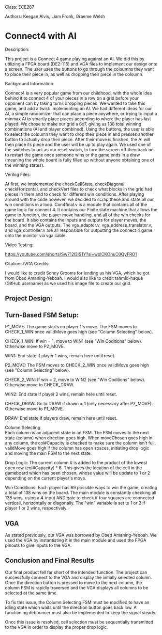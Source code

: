 Class: ECE287

Authors: Keegan Alvis, Liam Fronk, Graeme Welsh

# Connect4 with AI
Description:

This project is a Connect 4 game playing against an AI. We did this by utilizing a FPGA board (DE2-115) and VGA files to implement our design onto a screen. The user uses the buttons to go through the coloumns they want to place their piece in, as well as dropping their piece in the coloumn. 


Background Information:

Connect4 is a very popular game from our childhood, with the whole idea behind it to connect 4 of your pieces in a row on a grid before your opponent can by taking turns dropping pieces. We wanted to take this game, and add a twist: implementing an AI. We had different ideas for our AI, a simple randomizer that can place a piece anywhere, or trying to input a minmax AI to smartly place pieces according to where the player has last played. We chose to make our grid a 6x7, giving us 138 total winning combinations (AI and player combined). Using the buttons, the user is able to select the coloumn they want to drop their piece in and presses another button to actually drop their piece. After their move is finished, the AI will then place its piece and the user will be up to play again. We used one of the switches to act as our reset switch, to turn the screen off then back on to restart the game once someone wins or the game ends in a draw (meaning the whole board is fully filled up without anyone obtaining one of the winning states). 


Verilog Files:

At first, we implemented the checkCellState, checkDiagonal, checkHorizontal, and checkVert files to check what blocks in the grid had pieces in them and to check for different win conditions. After playing around with the code however, we decided to scrap these and state all our win conditions in a loop.  Con4final.v is a module that contains all of the game logic for connect 4. It contains our Finite state machine that allows the game to function, the player move handling, and all of the win checks for the board.  It also contains the inputs and outputs for player moves, the board, and the VGA outputs.  The vga_adapter.v, vga_address_translator.v, and vga_controller.v are all responsible for outputting the connect 4 game onto the monitor via vga cable.  



Video Testing:

https://youtube.com/shorts/Sw712l3lS1Y?si=woICKOnuC0QyFRO1 


Citations/VGA Credits:

I would like to credit Sonny Grooms for lending us his VGA, which he got from Obed Amaning-Yeboah. I would also like to credit tahmid-haque (GitHub username) as we used his image file to create our grid. 


Project Design:
--
Turn-Based FSM Setup:
--
P1_MOVE:     The game starts on player 1's move. The FSM moves to CHECK_1_WIN once validMove goes high (see "Column Selecting" below).

CHECK_1_WIN: If win = 1, move to WIN1 (see "Win Coditions" below). Otherwise move to P2_MOVE.

WIN1:        End state if player 1 wins, remain here until reset.

P2_MOVE:     The FSM moves to CHECK_2_WIN once validMove goes high (see "Column Selecting" below).

CHECK_2_WIN: If win = 2, move to WIN2 (see "Win Coditions" below). Otherwise move to CHECK_DRAW.

WIN2:        End state if player 2 wins, remain here until reset.

CHECK_DRAW:  Go to DRAW if drawn = 1 (only necessary after P2_MOVE). Otherwise move to P1_MOVE.

DRAW:        End state if players draw, remain here until reset.


Column Selecting:  
Each column is an adjacent state in an FSM. The FSM moves to the next state (column) when direction goes high. When moveChosen goes high in any column, the col#Capacity is checked to make sure the column isn't full. validMove goes high if the column has open spaces, initiating drop logic and moving the main FSM to the next state.

Drop Logic: 
The current column # is added to the product of the lowest open row (col#Capacity) * 6. This gives the location of the cell in the
gameboard which has been chosen, whose value will be update to 1 or 2 depending on the current player's move.
  
Win Conditions:
Each player has 69 possible ways to win the game, creating a total of 138 wins on the board. The main module is constantly checking
all 138 wins, using a 4-input AND gate to check if four squares are connected verticall, horizontally or diagonally.
The "win" variable is set to 1 or 2 if player 1 or 2 wins, respectively.

VGA
--
As stated previously, our VGA was borrowed by Obed Amaning-Yeboah. We used the VGA by instantiating it in the main module and used the FPGA pinouts to give inputs to the VGA. 

Conclusion and Final Results
--
Our final product fell far short of the intended function. The project can successfully connect to the VGA and display the initially selected column. Once the direction button is pressed to move to the next column, the column FSM is rapidly traversed and the VGA displays all columns to be selected at the same time. 

To fix this issue, the Column Selecting FSM must be modified to have an idling state which waits until the direction button goes back low. A functioning debouncer must also be implemented to keep the signal steady.

Once this issue is resolved, cell selection must be sequentially transmitted to the VGA in order to display the proper drop logic.


